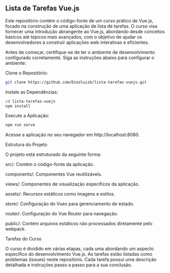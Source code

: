 ## Lista de Tarefas Vue.js

Este repositório contém o código-fonte de um curso prático de Vue.js, focado na construção de uma aplicação de lista de tarefas. O curso visa fornecer uma introdução abrangente ao Vue.js, abordando desde conceitos básicos até tópicos mais avançados, com o objetivo de ajudar os desenvolvedores a construir aplicações web interativas e eficientes.

Antes de começar, certifique-se de ter o ambiente de desenvolvimento configurado corretamente. Siga as instruções abaixo para configurar o ambiente:

Clone o Repositório:

```bash
git clone https://github.com/Enzoluizb/lista-tarefas-vuejs.git
```
Instale as Dependências:

```bash
cd lista-tarefas-vuejs
npm install
```
Execute a Aplicação:
```bash
npm run serve
```

Acesse a aplicação no seu navegador em http://localhost:8080.


Estrutura do Projeto

O projeto está estruturado da seguinte forma:

src/: Contém o código-fonte da aplicação.

components/: Componentes Vue reutilizáveis.

views/: Componentes de visualização específicos da aplicação.

assets/: Recursos estáticos como imagens e estilos.

store/: Configuração do Vuex para gerenciamento de estado.

router/: Configuração do Vue Router para navegação.

public/: Contém arquivos estáticos não processados diretamente pelo webpack.

Tarefas do Curso

O curso é dividido em várias etapas, cada uma abordando um aspecto específico do desenvolvimento Vue.js. As tarefas estão listadas como problemas (issues) neste repositório. Cada tarefa possui uma descrição detalhada e instruções passo a passo para a sua conclusão.
